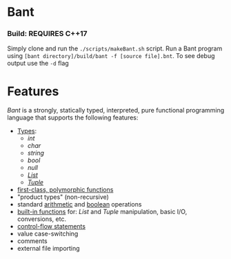 # Bant

### Build: **REQUIRES C++17**
Simply clone and run the ```./scripts/makeBant.sh``` script. Run a Bant program using ```[bant directory]/build/bant -f [source file].bnt```. To see debug output use the ```-d``` flag

# Features
_Bant_ is a strongly, statically typed, interpreted, pure functional programming language that supports the following features:
- [Types](https://github.com/spencerhuston/Bant/blob/main/docs/BantFeatures/BantPrimitives.md):
  * _int_
  * _char_
  * _string_
  * _bool_
  * _null_
  * [_List_](https://github.com/spencerhuston/Bant/blob/main/docs/BantFeatures/ListType.md)
  * [_Tuple_](https://github.com/spencerhuston/Bant/blob/main/docs/BantFeatures/TupleType.md)
- [first-class, polymorphic functions](https://github.com/spencerhuston/Bant/blob/main/docs/BantFeatures/Functions.md)
- "product types" (non-recursive)
- standard [arithmetic](https://github.com/spencerhuston/Bant/blob/main/docs/BantFeatures/Arithmetic.md) and [boolean](https://github.com/spencerhuston/Bant/blob/main/docs/BantFeatures/Boolean.md) operations
- [built-in functions](https://github.com/spencerhuston/Bant/blob/main/docs/BantFeatures/BantBuiltins.md) for: _List_ and _Tuple_ manipulation, basic I/O, conversions, etc.
- [control-flow statements](https://github.com/spencerhuston/Bant/blob/main/docs/BantFeatures/ControlFlow.md)
- value case-switching
- comments
- external file importing

